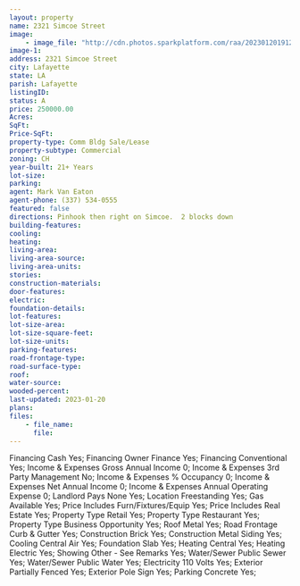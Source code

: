 ```yaml
---
layout: property
name: 2321 Simcoe Street
image:
    - image_file: "http://cdn.photos.sparkplatform.com/raa/20230120191228637399000000.jpg"
image-1:
address: 2321 Simcoe Street
city: Lafayette
state: LA
parish: Lafayette
listingID: 
status: A
price: 250000.00
Acres: 
SqFt: 
Price-SqFt: 
property-type: Comm Bldg Sale/Lease
property-subtype: Commercial
zoning: CH
year-built: 21+ Years
lot-size: 
parking: 
agent: Mark Van Eaton
agent-phone: (337) 534-0555
featured: false
directions: Pinhook then right on Simcoe.  2 blocks down
building-features: 
cooling: 
heating: 
living-area: 
living-area-source: 
living-area-units: 
stories: 
construction-materials: 
door-features: 
electric: 
foundation-details: 
lot-features: 
lot-size-area: 
lot-size-square-feet: 
lot-size-units: 
parking-features: 
road-frontage-type: 
road-surface-type: 
roof: 
water-source: 
wooded-percent: 
last-updated: 2023-01-20
plans: 
files:
    - file_name:
      file:
---
```

Financing	Cash	Yes;
Financing	Owner Finance	Yes;
Financing	Conventional	Yes;
Income & Expenses	Gross Annual Income	0;
Income & Expenses	3rd Party Management	No;
Income & Expenses	% Occupancy	0;
Income & Expenses	Net Annual Income	0;
Income & Expenses	Annual Operating Expense	0;
Landlord Pays	None	Yes;
Location	Freestanding	Yes;
Gas	Available	Yes;
Price Includes	Furn/Fixtures/Equip	Yes;
Price Includes	Real Estate	Yes;
Property Type	Retail	Yes;
Property Type	Restaurant	Yes;
Property Type	Business Opportunity	Yes;
Roof	Metal	Yes;
Road Frontage	Curb & Gutter	Yes;
Construction	Brick	Yes;
Construction	Metal Siding	Yes;
Cooling	Central Air	Yes;
Foundation	Slab	Yes;
Heating	Central	Yes;
Heating	Electric	Yes;
Showing	Other - See Remarks	Yes;
Water/Sewer	Public Sewer	Yes;
Water/Sewer	Public Water	Yes;
Electricity	110 Volts	Yes;
Exterior	Partially Fenced	Yes;
Exterior	Pole Sign	Yes;
Parking	Concrete	Yes;

